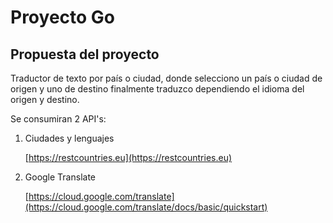 # Proyecto Go

## Propuesta del proyecto

Traductor de texto por país o ciudad, donde selecciono un país o ciudad de origen y uno de destino finalmente traduzco dependiendo el idioma del origen y destino.

Se consumiran 2 API's:

1. Ciudades y lenguajes
   
    [https://restcountries.eu](https://restcountries.eu)

2. Google Translate
   
    [https://cloud.google.com/translate](https://cloud.google.com/translate/docs/basic/quickstart)
